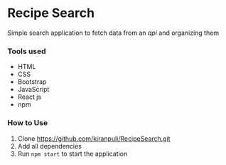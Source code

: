 # Recipe Search
Simple search application to fetch data from an _api_ and organizing them

### Tools used
* HTML
* CSS
* Bootstrap
* JavaScript
* React js
* npm

### How to Use
1. Clone https://github.com/kiranpuli/RecipeSearch.git
2. Add all dependencies
3. Run `npm start` to start the application
